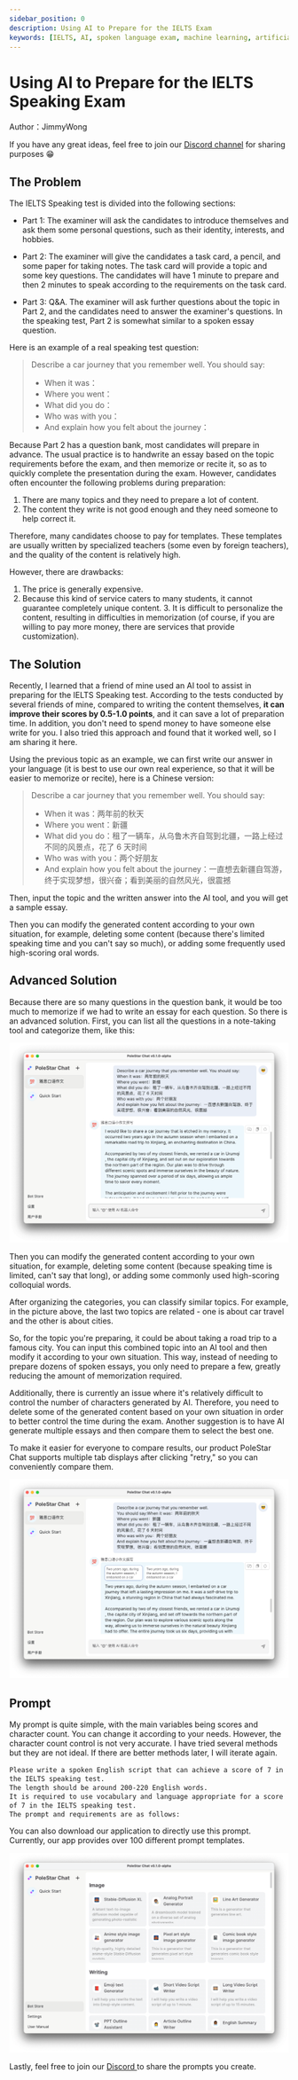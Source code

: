 ```yaml
---
sidebar_position: 0
description: Using AI to Prepare for the IELTS Exam 
keywords: [IELTS, AI, spoken language exam, machine learning, artificial intelligence, artificial intelligence learning, machine learning learning, how to prepare for IELTS speaking exam, preparing AI for IELTS, preparing for A, PoleStar Chat, AI Tool, best practices in AI, AI use case, AI application case, AI application scenario, AI application practical experience]
---
```


# Using AI to Prepare for the IELTS Speaking Exam

Author：JimmyWong

If you have any great ideas, feel free to join our [Discord channel](https://discord.gg/B7Z7wjuUPg) for sharing purposes 😁

## The Problem

The IELTS Speaking test is divided into the following sections: 

- Part 1: The examiner will ask the candidates to introduce themselves and ask them some personal questions, such as their identity, interests, and hobbies. 

- Part 2: The examiner will give the candidates a task card, a pencil, and some paper for taking notes. The task card will provide a topic and some key questions. The candidates will have 1 minute to prepare and then 2 minutes to speak according to the requirements on the task card. 

- Part 3: Q&A. The examiner will ask further questions about the topic in Part 2, and the candidates need to answer the examiner's questions. In the speaking test, Part 2 is somewhat similar to a spoken essay question. 

Here is an example of a real speaking test question:

> Describe a car journey that you remember well. You should say:
> - When it was：
> - Where you went：
> - What did you do：
> - Who was with you：
> - And explain how you felt about the journey：

Because Part 2 has a question bank, most candidates will prepare in advance. The usual practice is to handwrite an essay based on the topic requirements before the exam, and then memorize or recite it, so as to quickly complete the presentation during the exam. However, candidates often encounter the following problems during preparation: 

1. There are many topics and they need to prepare a lot of content. 
2. The content they write is not good enough and they need someone to help correct it. 

Therefore, many candidates choose to pay for templates. These templates are usually written by specialized teachers (some even by foreign teachers), and the quality of the content is relatively high. 

However, there are drawbacks: 
1. The price is generally expensive. 
2. Because this kind of service caters to many students, it cannot guarantee completely unique content. 3. It is difficult to personalize the content, resulting in difficulties in memorization (of course, if you are willing to pay more money, there are services that provide customization).

## The Solution

Recently, I learned that a friend of mine used an AI tool to assist in preparing for the IELTS Speaking test. According to the tests conducted by several friends of mine, compared to writing the content themselves, **it can improve their scores by 0.5-1.0 points**, and it can save a lot of preparation time. In addition, you don't need to spend money to have someone else write for you. I also tried this approach and found that it worked well, so I am sharing it here. 

Using the previous topic as an example, we can first write our answer in your language (it is best to use our own real experience, so that it will be easier to memorize or recite), here is a Chinese version:

> Describe a car journey that you remember well. You should say:
> - When it was：两年前的秋天
> - Where you went：新疆
> - What did you do：租了一辆车，从乌鲁木齐自驾到北疆，一路上经过不同的风景点，花了 6 天时间
> - Who was with you：两个好朋友
> - And explain how you felt about the journey：一直想去新疆自驾游，终于实现梦想，很兴奋；看到美丽的自然风光，很震撼

Then, input the topic and the written answer into the AI tool, and you will get a sample essay.

Then you can modify the generated content according to your own situation, for example, deleting some content (because there's limited speaking time and you can't say so much), or adding some frequently used high-scoring oral words.

## Advanced Solution

Because there are so many questions in the question bank, it would be too much to memorize if we had to write an essay for each question. So there is an advanced solution. First, you can list all the questions in a note-taking tool and categorize them, like this:

![AI generate IELTS speaking exam](../assets/img/ielts-01.png)

Then you can modify the generated content according to your own situation, for example, deleting some content (because speaking time is limited, can't say that long), or adding some commonly used high-scoring colloquial words.

After organizing the categories, you can classify similar topics. For example, in the picture above, the last two topics are related - one is about car travel and the other is about cities. 

So, for the topic you're preparing, it could be about taking a road trip to a famous city. You can input this combined topic into an AI tool and then modify it according to your own situation. This way, instead of needing to prepare dozens of spoken essays, you only need to prepare a few, greatly reducing the amount of memorization required. 

Additionally, there is currently an issue where it's relatively difficult to control the number of characters generated by AI. Therefore, you need to delete some of the generated content based on your own situation in order to better control the time during the exam. Another suggestion is to have AI generate multiple essays and then compare them to select the best one. 

To make it easier for everyone to compare results, our product PoleStar Chat supports multiple tab displays after clicking "retry," so you can conveniently compare them.

![PoleStar Chat IELTS speaking exam output](../assets/img/ielts-03.png)

## Prompt

My prompt is quite simple, with the main variables being scores and character count. You can change it according to your needs. However, the character count control is not very accurate. I have tried several methods but they are not ideal. If there are better methods later, I will iterate again. 

```
Please write a spoken English script that can achieve a score of 7 in the IELTS speaking test. 
The length should be around 200-220 English words. 
It is required to use vocabulary and language appropriate for a score of 7 in the IELTS speaking test. 
The prompt and requirements are as follows:
```

You can also download our application to directly use this prompt. Currently, our app provides over 100 different prompt templates.

![PoleStar Chat Bot Store](../assets/img/ielts-04.png)

Lastly, feel free to join our [Discord ](https://discord.gg/B7Z7wjuUPg)to share the prompts you create.